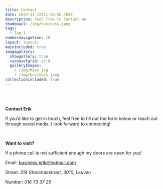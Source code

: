 ```yaml
---
title: Contact
date: 2024-11-15T21:56:56.704Z
description: Feel free to Contact me
thumbnail: /img/business.jpeg
tags:
  - Tag 1
numbernavigation: 10
layout: layout1
mainincluded: true
imagegallery:
  showgallery: true
  carouselgrid: grid
  galleryImages:
    - /img/Maps.jpg
    - /img/business.jpeg
collectionincluded: true
---
```

<br>
<br>

**Contact Erik**

If you’d like to get in touch, feel free to fill out the form below or reach out through social media. I look forward to connecting!

<br>

**Want to visit?**

If a phone call is not sufficient enough my doors are open for you!

<div class="modeling-process">

Email: business.erik@hotmail.com

Street: _314 Stralendestraat, 3010, Leuven_

Number: _016 73 37 25_

</div>